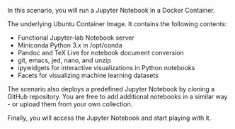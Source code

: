 In this scenario, you will run a Jupyter Notebook in a Docker Container.

The underlying Ubuntu Container Image. It contains the following contents:
* Functional Jupyter-lab Notebook server
* Miniconda Python 3.x in /opt/conda
* Pandoc and TeX Live for notebook document conversion
* git, emacs, jed, nano, and unzip
* ipywidgets for interactive visualizations in Python notebooks
* Facets for visualizing machine learning datasets

The scenario also deploys a predefined Jupyter Notebook by cloning a GitHub repository. You are free to add additional notebooks in a similar way - or upload them from your own collection.  

Finally, you will access the Jupyter Notebook and start playing with it.
